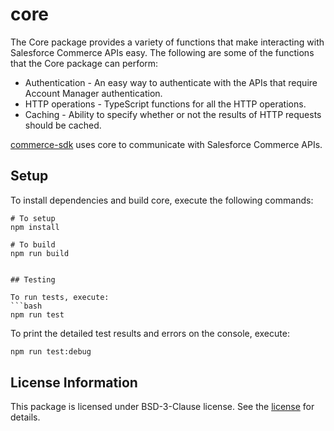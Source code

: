 # core

The Core package provides a variety of functions that make interacting with Salesforce Commerce APIs easy. The following are some of the functions that the Core package can perform:

* Authentication - An easy way to authenticate with the APIs that require Account Manager authentication.
* HTTP operations - TypeScript functions for all the HTTP operations.
* Caching - Ability to specify whether or not the results of HTTP requests should be cached.

 [commerce-sdk](https://www.npmjs.com/package/commerce-sdk) uses core to communicate with Salesforce Commerce APIs.

## Setup

To install dependencies and build core, execute the following commands:

    # To setup
    npm install

    # To build
    npm run build
```

## Testing

To run tests, execute:
```bash
npm run test
```
To print the detailed test results and errors on the console, execute:
```bash
npm run test:debug
```

## License Information
This package is licensed under BSD-3-Clause license. See the [license](./LICENSE.txt) for details.
